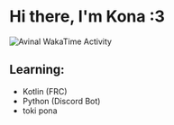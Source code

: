 # Hi there, I'm Kona :3

<img
  src="https://github.com/HEadHubter4621/images/stat.svg"
  alt="Avinal WakaTime Activity"
/>

## Learning:
- Kotlin (FRC)
- Python (Discord Bot)
- toki pona


